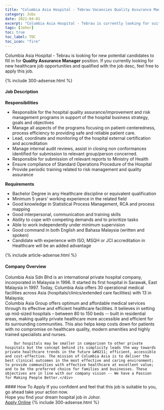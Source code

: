 ```yaml
---
title: "Columbia Asia Hospital - Tebrau Vacancies Quality Assurance Manager" 
category: Jobs 
date: 2021-04-01 
excerpt: "Columbia Asia Hospital - Tebrau is currently looking for suitable person to fill in the Quality Assurance Manager which positioned at Johor" 
tags: [Johor] 
toc: true 
toc_label: TOC 
toc_icon: "fire" 
--- 
```


<p>Columbia Asia Hospital - Tebrau is looking for new potential candidates to fill in for <b>Quality Assurance Manager</b> position. If you currently looking for new healthcare job opportunities and qualified with the job desc, feel free to apply this job.
</p>{% include 300-adsense.html %} 
<div><div><h4>Job Description</h4></div><div><div><span><div><div><b>Responsibilities</b></div><ul><li>Responsible for the hospital quality assurance/improvement and risk management programs in support of the hospital business strategy, goals and objectives</li><li>Manage all aspects of the programs focusing on patient-centeredness, process efficiency to providing safe and reliable patient care.</li><li>Lead, coordinate and monitoring of the hospital external certification and accreditation</li><li>Manage internal audit reviews, assist in closing non conformances identified for submission to relevant group/person concerned.</li><li>Responsible for submission of relevant reports to Ministry of Health</li><li>Ensure compliance of Standard Operations Procedure of the Hospital</li><li>Provide periodic training related to risk management and quality assurance</li></ul><div><strong>Requirements</strong></div><ul><li>Bachelor Degree in any Healthcare discipline or equivalent qualification</li><li>Minimum 5 years' working experience in the related field</li><li>Good knowledge in Statistical Process Management, RCA and process mapping</li><li>Good interpersonal, communication and training skills</li><li>Ability to cope with competing demands and to prioritize tasks</li><li>Able to work independently under minimum supervision</li><li>Good command in both English and Bahasa Malaysia (written and spoken)</li><li>Candidate with experience with ISO, MSQH or JCI accreditation in Healthcare will be an added advantage</li></ul></div></span></div></div></div> 
{% include article-adsense.html %} 
<div><div><h4>Company Overview</h4></div><div><div><span><div><div>
<div>
<div>
			Columbia Asia Sdn Bhd is an international private hospital company, incorporated in Malaysia in 1996. It started its first hospital in Sarawak, East Malaysia in 1997. Today, Columbia Asia offers 30 operational medical facilities across Asia (hospitals/clinics/extended care facilities) with 13 in Malaysia;</div>
<div>
			Columbia Asia Group offers optimum and affordable medical services through its effective and efficient healthcare facilities. It believes in setting up mid-sized hospitals &#8211; between 80 to 150 beds -- built in residential areas, making quality private healthcare more accessible and efficient for its surrounding communities. This also helps keep costs down for patients with no compromise on healthcare quality, modern amenities and highly trained specialists and nurses.</div>
		
		Our hospitals may be smaller in comparison to other private hospitals but the concept behind its simplicity leads the way towards private healthcare trends in the future &#8211; efficient, accessible and cost-effective. The mission of Columbia Asia is to deliver the best clinical outcomes in the most effective and caring environment; to provide communities with effective healthcare at excellent value; and to be the preferred choice for families and businesses. These objectives are in line with our company vision -- We have a Passion for Making People Better.</div>
</div></div></span></div></div></div> 
#### How To Apply 
If you confident and feel that this job is suitable to you, go ahead take your action now. <br/> 
Hope you find your dream hospital job in Johor. <br/> 
<a href="https://www.jobstreet.com.my/en/job/quality-assurance-manager-4520630?jobId=jobstreet-my-job-4520630" class="btn btn--warning" target="_blank" rel="nofollow noopenner">Apply Online</a> 
{% include 300-adsense.html %} 